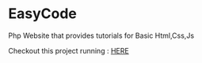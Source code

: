 # EasyCode

Php Website that provides tutorials for Basic Html,Css,Js

Checkout this project running : [HERE](http://easycode_sid.comxa.com)
